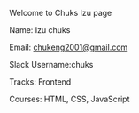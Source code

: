 Welcome to Chuks Izu page

Name: Izu chuks

Email: chukeng2001@gmail.com

Slack Username:chuks

Tracks: Frontend

Courses: HTML, CSS, JavaScript
